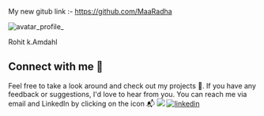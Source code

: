 My new gitub link :- https://github.com/MaaRadha

![avatar_profile_](https://github.com/RohitAmdahl/RohitAmdahl/assets/91061651/751e54d6-8730-44f7-a76a-27a2a6bd2ef1)
<!--
**RohitAmdahl/RohitAmdahl** is a ✨ _special_ ✨ repository because its `README.md` (this file) appears on your GitHub profile.
-->
Rohit k.Amdahl
## Connect with me :speech_balloon:

Feel free to take a look around and check out my projects :open_file_folder:. If you have any feedback or suggestions, I'd love to hear from you. You can reach me via email and LinkedIn by clicking on the icon :mailbox_with_mail:
[![](https://img.shields.io/badge/Email-lightgrey.svg)](mailto:rohit_designer@outlook.com)
[![linkedin](https://img.shields.io/badge/-LinkedIn-0a66c2?logo=linkedin&logoColor=white)](https://www.linkedin.com/in/rohit-kumar-amdahl-308047140/)
